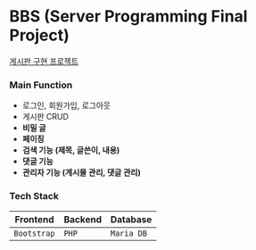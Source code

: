 # BBS (Server Programming Final Project)
[게시판 구현 프로젝트](https://transferhwang.tistory.com/search/%EA%B2%8C%EC%8B%9C%ED%8C%90%20%EB%A7%8C%EB%93%A4%EA%B8%B0)

### Main Function
- 로그인, 회원가입, 로그아웃
- 게시판 CRUD
- <b>비밀 글</b>
- <b>페이징</b>
- <b>검색 기능 (제목, 글쓴이, 내용)</b>
- <b>댓글 기능</b>
- <b>관리자 기능 (게시물 관리, 댓글 관리)</b>

### Tech Stack
|Frontend       |Backend      |Database       |                   
|---------------|-------------|---------------|
|`Bootstrap`    |`PHP`        |`Maria DB`     |       

